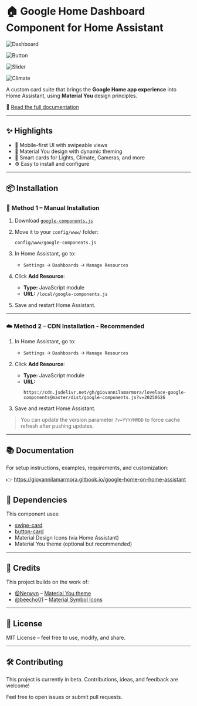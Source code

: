 # 🏠 Google Home Dashboard Component for Home Assistant

![Dashboard](https://raw.githubusercontent.com/giovannilamarmora/lovelace-google-components/refs/heads/master/src/shared/assets/img/control.png)

![Button](https://raw.githubusercontent.com/giovannilamarmora/lovelace-google-components/refs/heads/master/src/shared/assets/img/button.png)

![Slider](https://raw.githubusercontent.com/giovannilamarmora/lovelace-google-components/refs/heads/master/src/shared/assets/img/slider.png)

![Climate](https://raw.githubusercontent.com/giovannilamarmora/lovelace-google-components/refs/heads/master/src/shared/assets/img/climate.png)

A custom card suite that brings the **Google Home app experience** into Home Assistant, using **Material You** design principles.

📘 [Read the full documentation](https://giovannilamarmora.gitbook.io/google-home-on-home-assistant)

---

## ✨ Highlights

- 📱 Mobile-first UI with swipeable views
- 🎨 Material You design with dynamic theming
- 🧩 Smart cards for Lights, Climate, Cameras, and more
- ⚙️ Easy to install and configure

---

## 📦 Installation

### 🔧 Method 1 – Manual Installation

1. Download [`google-components.js`](https://github.com/giovannilamarmora/lovelace-google-components/blob/master/dist/google-components.js)

2. Move it to your `config/www/` folder:

   ```
   config/www/google-components.js
   ```

3. In Home Assistant, go to:

   - `Settings` → `Dashboards` → `Manage Resources`

4. Click **Add Resource**:

   - **Type:** JavaScript module
   - **URL:** `/local/google-components.js`

5. Save and restart Home Assistant.

---

### ☁️ Method 2 – CDN Installation - Recommended

1. In Home Assistant, go to:

   - `Settings` → `Dashboards` → `Manage Resources`

2. Click **Add Resource**:

   - **Type:** JavaScript module
   - **URL:**
     ```
     https://cdn.jsdelivr.net/gh/giovannilamarmora/lovelace-google-components@master/dist/google-components.js?v=20250626
     ```

3. Save and restart Home Assistant.

> You can update the version parameter `?v=YYYYMMDD` to force cache refresh after pushing updates.

---

## 📚 Documentation

For setup instructions, examples, requirements, and customization:

👉 https://giovannilamarmora.gitbook.io/google-home-on-home-assistant

## 🧩 Dependencies

This component uses:

- [swipe-card](https://github.com/bramkragten/swipe-card)
- [button-card](https://github.com/custom-cards/button-card)
- Material Design Icons (via Home Assistant)
- Material You theme (optional but recommended)

---

## 🙏 Credits

This project builds on the work of:

- [@Nerwyn](https://github.com/Nerwyn) – [Material You theme](https://github.com/Nerwyn/material-you-theme)
- [@beecho01](https://github.com/beecho01) – [Material Symbol Icons](https://github.com/beecho01/material-symbols)

---

## 📜 License

MIT License – feel free to use, modify, and share.

---

## 🛠 Contributing

This project is currently in beta. Contributions, ideas, and feedback are welcome!

Feel free to open issues or submit pull requests.
